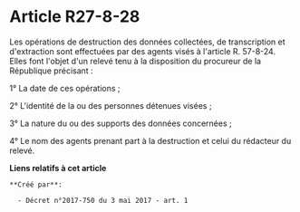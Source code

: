 # Article R27-8-28

Les opérations de destruction des données collectées, de transcription et d'extraction sont effectuées par des agents visés à
l'article R. 57-8-24. Elles font l'objet d'un relevé tenu à la disposition du procureur de la République précisant :

1° La date de ces opérations ;

2° L'identité de la ou des personnes détenues visées ;

3° La nature du ou des supports des données concernées ;

4° Le nom des agents prenant part à la destruction et celui du rédacteur du relevé.

**Liens relatifs à cet article**

	**Créé par**:

	  - Décret n°2017-750 du 3 mai 2017 - art. 1
